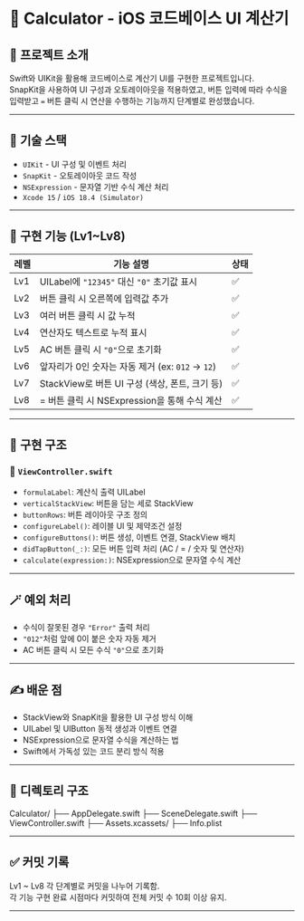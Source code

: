 # 🧮 Calculator - iOS 코드베이스 UI 계산기

## 📌 프로젝트 소개

Swift와 UIKit을 활용해 코드베이스로 계산기 UI를 구현한 프로젝트입니다.  
SnapKit을 사용하여 UI 구성과 오토레이아웃을 적용하였고, 버튼 입력에 따라 수식을 입력받고 `=` 버튼 클릭 시 연산을 수행하는 기능까지 단계별로 완성했습니다.

---

## 🔧 기술 스택

- `UIKit` - UI 구성 및 이벤트 처리
- `SnapKit` - 오토레이아웃 코드 작성
- `NSExpression` - 문자열 기반 수식 계산 처리
- `Xcode 15` / `iOS 18.4 (Simulator)`

---

## 🧩 구현 기능 (Lv1~Lv8)

| 레벨 | 기능 설명 | 상태 |
|------|------------|------|
| Lv1  | UILabel에 `"12345"` 대신 `"0"` 초기값 표시 | ✅ |
| Lv2  | 버튼 클릭 시 오른쪽에 입력값 추가 | ✅ |
| Lv3  | 여러 버튼 클릭 시 값 누적 | ✅ |
| Lv4  | 연산자도 텍스트로 누적 표시 | ✅ |
| Lv5  | AC 버튼 클릭 시 `"0"`으로 초기화 | ✅ |
| Lv6  | 앞자리가 0인 숫자는 자동 제거 (ex: `012` → `12`) | ✅ |
| Lv7  | StackView로 버튼 UI 구성 (색상, 폰트, 크기 등) | ✅ |
| Lv8  | = 버튼 클릭 시 NSExpression을 통해 수식 계산 | ✅ |

---

## 🧠 구현 구조

### 📍 `ViewController.swift`

- `formulaLabel`: 계산식 출력 UILabel
- `verticalStackView`: 버튼을 담는 세로 StackView
- `buttonRows`: 버튼 레이아웃 구조 정의
- `configureLabel()`: 레이블 UI 및 제약조건 설정
- `configureButtons()`: 버튼 생성, 이벤트 연결, StackView 배치
- `didTapButton(_:)`: 모든 버튼 입력 처리 (AC / = / 숫자 및 연산자)
- `calculate(expression:)`: NSExpression으로 문자열 수식 계산

---

## 🪄 예외 처리

- 수식이 잘못된 경우 `"Error"` 출력 처리
- `"012"`처럼 앞에 0이 붙은 숫자 자동 제거
- AC 버튼 클릭 시 모든 수식 `"0"`으로 초기화

---

## ✍️ 배운 점

- StackView와 SnapKit을 활용한 UI 구성 방식 이해
- UILabel 및 UIButton 동적 생성과 이벤트 연결
- NSExpression으로 문자열 수식을 계산하는 법
- Swift에서 가독성 있는 코드 분리 방식 적용

---

## 📂 디렉토리 구조

Calculator/
├── AppDelegate.swift
├── SceneDelegate.swift
├── ViewController.swift
├── Assets.xcassets/
├── Info.plist


---

## ✅ 커밋 기록

Lv1 ~ Lv8 각 단계별로 커밋을 나누어 기록함.  
각 기능 구현 완료 시점마다 커밋하여 전체 커밋 수 10회 이상 유지.

---
